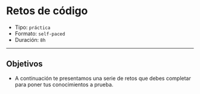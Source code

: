 # Retos de código

- Tipo: `práctica`
- Formato: `self-paced`
- Duración: `8h`

***

## Objetivos

- A continuación te presentamos una serie de retos que debes completar para
poner tus conocimientos a prueba.
